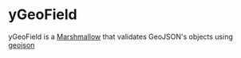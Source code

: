 # yGeoField
yGeoField is a [Marshmallow](https://marshmallow.readthedocs.io) that validates GeoJSON's objects using [geojson](https://github.com/frewsxcv/python-geojson)